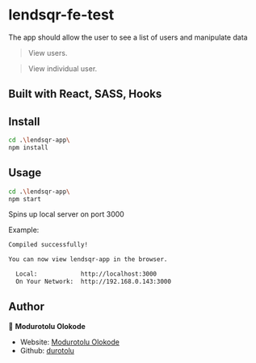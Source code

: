 # lendsqr-fe-test
The app should allow the user to see a list of users and manipulate data

> View users.

> View individual user.


## Built with React, SASS, Hooks

## Install

```sh
cd .\lendsqr-app\
npm install
```

## Usage

```sh
cd .\lendsqr-app\
npm start
```

Spins up local server on port 3000

Example:

```sh
Compiled successfully!

You can now view lendsqr-app in the browser.

  Local:            http://localhost:3000
  On Your Network:  http://192.168.0.143:3000
```

## Author

👤 **Modurotolu Olokode**

- Website: [Modurotolu Olokode](https://www.linkedin.com/in/modurotoluolokode/)
- Github: [durotolu](https://github.com/durotolu)
